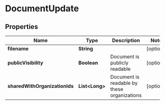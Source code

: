 
# DocumentUpdate

## Properties
Name | Type | Description | Notes
------------ | ------------- | ------------- | -------------
**filename** | **String** |  |  [optional]
**publicVisibility** | **Boolean** | Document is publicly readable |  [optional]
**sharedWithOrganizationIds** | **List&lt;Long&gt;** | Document is readable by these organizations |  [optional]



